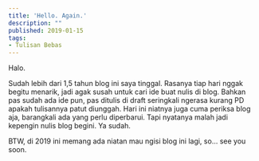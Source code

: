 ```yaml
---
title: 'Hello. Again.'
description: ""
published: 2019-01-15
tags:
- Tulisan Bebas
---
```

Halo.

Sudah lebih dari 1,5 tahun blog ini saya tinggal. Rasanya tiap hari nggak begitu menarik, jadi agak susah untuk cari ide buat nulis di blog. Bahkan pas sudah ada ide pun, pas ditulis di draft seringkali ngerasa kurang PD apakah tulisannya patut diunggah. Hari ini niatnya juga cuma periksa blog aja, barangkali ada yang perlu diperbarui. Tapi nyatanya malah jadi kepengin nulis blog begini. Ya sudah.

BTW, di 2019 ini memang ada niatan mau ngisi blog ini lagi, so... see you soon.
